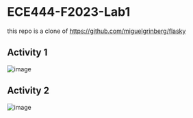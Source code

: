 # ECE444-F2023-Lab1

this repo is a clone of https://github.com/miguelgrinberg/flasky

## Activity 1 
![image](https://github.com/jacqueline418/ECE444-F2023-Lab1/assets/84695599/a935119a-24e0-4dc1-b7c1-1b9be3735f8d)

## Activity 2
![image](https://github.com/jacqueline418/ECE444-F2023-Lab1/assets/84695599/c16e300f-ef4f-4d52-b660-d182a26dea3f)
